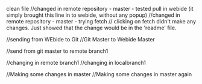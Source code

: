 clean file
//changed in remote repository - master - tested pull in webide (it simply brought this line in to webide, without any popup)
//changed in remote repository - master - trying fetch // clicking on fetch didn't make any changes. Just showed that the change would be in the 'readme' file.



//sending from WEbide to Git
//Git Master to Webide Master

//send from git master to remote branch1

//changing in remote branch1
//changing in localbranch1

//Making some changes in master
//Making some changes in master again
